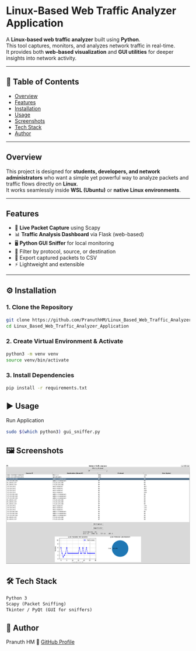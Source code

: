 # Linux-Based Web Traffic Analyzer Application  

A **Linux-based web traffic analyzer** built using **Python**.  
This tool captures, monitors, and analyzes network traffic in real-time.  
It provides both **web-based visualization** and **GUI utilities** for deeper insights into network activity.  

---

## 📌 Table of Contents
- [Overview](#overview)  
- [Features](#features)  
- [Installation](#installation)  
- [Usage](#usage)  
- [Screenshots](#screenshots)  
- [Tech Stack](#tech-stack)  
- [Author](#author)  

---

## Overview  
This project is designed for **students, developers, and network administrators** who want a simple yet powerful way to analyze packets and traffic flows directly on **Linux**.  
It works seamlessly inside **WSL (Ubuntu)** or **native Linux environments**.  

---

## Features  
- 📡 **Live Packet Capture** using Scapy  
- 📊 **Traffic Analysis Dashboard** via Flask (web-based)  
- 🖥️ **Python GUI Sniffer** for local monitoring  
- 🔎 Filter by protocol, source, or destination  
- 📂 Export captured packets to CSV  
- ⚡ Lightweight and extensible  

---

## ⚙️ Installation  

### 1. Clone the Repository  
```bash
git clone https://github.com/PranuthHM/Linux_Based_Web_Traffic_Analyzer_Application.git
cd Linux_Based_Web_Traffic_Analyzer_Application
```

### 2. Create Virtual Environment & Activate
```bash
python3 -m venv venv
source venv/bin/activate
```

### 3. Install Dependencies
```bash
pip install -r requirements.txt
```
## ▶️ Usage
Run Application
``` bash
sudo $(which python3) gui_sniffer.py
```
## 🖼️ Screenshots
![Application](https://github.com/PranuthHM/Linux_Based_Web_Traffic_Analyzer_Application/blob/main/images/Application.png?raw=true)

## 🛠️ Tech Stack

    Python 3
    Scapy (Packet Sniffing)
    Tkinter / PyQt (GUI for sniffers)

## 👤 Author

Pranuth HM
🔗 [GitHub Profile](https://github.com/PranuthHM)







